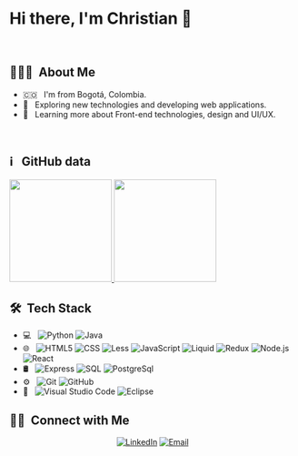 
# Hi there, I'm Christian 👋

<br/>

## 👨🏻‍💻 &nbsp;About Me 

- 🇨🇴 &nbsp; I'm from Bogotá, Colombia.
- 🤔 &nbsp; Exploring new technologies and developing web applications.
- 🌱 &nbsp; Learning more about Front-end technologies, design and UI/UX.

<br/>

## ℹ &nbsp; GitHub data
<a href="https://github.com/AVS1508">
  <img height="180em" src="https://github-readme-stats.vercel.app/api?username=cdCordoba&theme=buefy&show_icons=true" />
  <img height="180em" src="https://github-readme-stats.vercel.app/api/top-langs/?username=cdCordoba&theme=buefy&layout=compact" />
</a>

<br/>

## 🛠 &nbsp;Tech Stack

- 💻 &nbsp;
  ![Python](https://img.shields.io/badge/-Python-333333?style=flat&logo=python)
  ![Java](https://img.shields.io/badge/-Java-333333?style=flat&logo=java)
- 🌐 &nbsp;
  ![HTML5](https://img.shields.io/badge/-HTML5-333333?style=flat&logo=HTML5)
  ![CSS](https://img.shields.io/badge/-CSS-333333?style=flat&logo=CSS3&logoColor=1572B6)
  ![Less](https://img.shields.io/badge/-Less-333333?style=flat&logo=less)
  ![JavaScript](https://img.shields.io/badge/-JavaScript-333333?style=flat&logo=javascript)
  ![Liquid](https://img.shields.io/badge/-Liquid-333333?style=flat&logo=liquid)
  ![Redux](https://img.shields.io/badge/-Redux-333333?style=flat&logo=redux&logoColor=563D7C)
  ![Node.js](https://img.shields.io/badge/-Node.js-333333?style=flat&logo=node.js)
  ![React](https://img.shields.io/badge/-React-333333?style=flat&logo=react)
- 🛢 &nbsp;
  ![Express](https://img.shields.io/badge/-Express-333333?style=flat&logo=express)
  ![SQL](https://img.shields.io/badge/-SQL-333333?style=flat&logo=sequelize)
  ![PostgreSql](https://img.shields.io/badge/-PostgreSql-333333?style=flat&logo=postgresql)
- ⚙️ &nbsp;
  ![Git](https://img.shields.io/badge/-Git-333333?style=flat&logo=git)
  ![GitHub](https://img.shields.io/badge/-GitHub-333333?style=flat&logo=github)
- 🔧 &nbsp;
  ![Visual Studio Code](https://img.shields.io/badge/-Visual%20Studio%20Code-333333?style=flat&logo=visual-studio-code&logoColor=007ACC)
  ![Eclipse](https://img.shields.io/badge/-Eclipse-333333?style=flat&logo=eclipse-ide&logoColor=2C2255)

## 🤝🏻 &nbsp;Connect with Me

<p align="center">
<a href="https://www.linkedin.com/in/christian-david-c%C3%B3rdoba-carlosama-435b65235"><img alt="LinkedIn" src="https://img.shields.io/badge/LinkedIn-Christian%20Cordoba-blue?style=flat-square&logo=linkedin"></a>
<a href="https://mail.google.com/mail/?view=cm&fs=1&to=cd.cordoba13@gmail.com"><img alt="Email" src="https://img.shields.io/badge/Email-cd.cordoba13@gmail.com-blue?style=flat-square&logo=gmail"></a>
</p>

